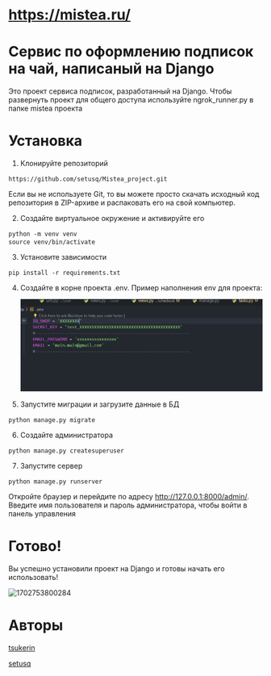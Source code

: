 # https://mistea.ru/

# Сервис по оформлению подписок на чай, написаный на Django

Это проект сервиса подписок, разработанный на Django.
Чтобы развернуть проект для общего доступа используйте ngrok_runner.py в папке mistea проекта

# Установка

1. Клонируйте репозиторий

```
https://github.com/setusq/Mistea_project.git

```

Если вы не используете Git, то вы можете просто скачать исходный код репозитория в ZIP-архиве и распаковать его на свой компьютер.

2. Создайте виртуальное окружение и активируйте его

```
python -m venv venv
source venv/bin/activate
```

3. Установите зависимости

```
pip install -r requirements.txt
```

4. Создайте в корне проекта .env. Пример наполнения env для проекта:

   ![1702753752844](image/README/1702753752844.png)
5. Запустите миграции и загрузите данные в БД

```
python manage.py migrate
```

6. Создайте администратора

```
python manage.py createsuperuser
```

7. Запустите сервер

```
python manage.py runserver
```

Откройте браузер и перейдите по адресу http://127.0.0.1:8000/admin/. Введите имя пользователя и пароль администратора, чтобы войти в панель управления

# Готово!

Вы успешно установили проект на Django и готовы начать его использовать!

![1702753800284](image/README/1702753800284.gif)

# Авторы

[tsukerin](https://github.com/tsukerin)

[setusq](https://github.com/setusq)
